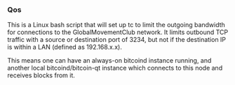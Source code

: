 ### Qos ###

This is a Linux bash script that will set up tc to limit the outgoing bandwidth for connections to the GlobalMovementClub network. It limits outbound TCP traffic with a source or destination port of 3234, but not if the destination IP is within a LAN (defined as 192.168.x.x).

This means one can have an always-on bitcoind instance running, and another local bitcoind/bitcoin-qt instance which connects to this node and receives blocks from it.
